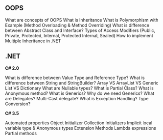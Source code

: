 ## OOPS

What are concepts of OOPS
What is Inheritance
What is Polymorphism with Example (Method Overloading & Method Overriding)
What is difference between Abstract Class and Interface?
Types of Access Modifiers (Public, Private, Protected, Internal, Protected Internal, Sealed)
How to implement Multiple Inheritance in .NET



## .NET

**C# 2.0**

What is difference between Value Type and Reference Type?
What is difference between String and StringBuilder?
Array VS ArrayList VS Generic List VS Dictionary
What are Nullable types?
What is Partial Class?
What is Anonymous method?
What is Generics? Why do we need Generics?
What are Delegates? Multi-Cast delegate?
What is Exception Handling?
Type Conversion?

**C# 3.5**

Automated properties
Object Initializer
Collection Initializers
Implicit local variable type & Anonymous types
Extension Methods
Lambda expressions
Partial methods

